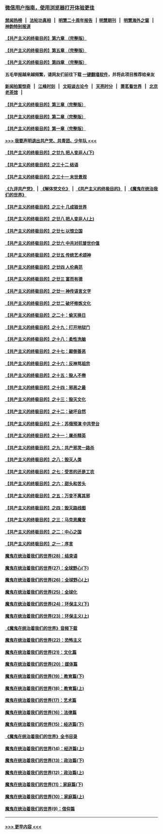 ### [微信用户指南，使用浏览器打开体验更佳](https://github.com/gfw-breaker/banned-news1/blob/master/indexes/wechat-guide.md?t=0)
#### [禁闻热榜](热点新闻.md?t=0)  &nbsp;&nbsp;|&nbsp;&nbsp; [法轮功真相](https://github.com/gfw-breaker/truth/blob/master/README.md?t=0) &nbsp;&nbsp;|&nbsp;&nbsp; [明慧二十周年报告](https://github.com/gfw-breaker/mh-reports/blob/master/README.md?t=0) &nbsp;&nbsp;|&nbsp;&nbsp;[明慧期刊](https://github.com/gfw-breaker/mh-qikan) &nbsp;&nbsp;|&nbsp;&nbsp; [明慧海外之窗](https://github.com/gfw-breaker/mh-news/blob/master/README.md?t=0) &nbsp;&nbsp;|&nbsp;&nbsp; [神韵特别报道](https://github.com/gfw-breaker/mh-news/blob/master/shenyun.md?t=0)
#### [【共产主义的终极目的】第六章 （完整版）](../pages/nsc422/n11428913.md?t=02140922) 
#### [【共产主义的终极目的】第五章 （完整版）](../pages/nsc422/n11428912.md?t=02140922) 
#### [【共产主义的终极目的】第四章 （完整版）](../pages/nsc422/n11428907.md?t=02140922) 
#### 五毛举报越来越频繁，请网友们前往下载 [一键翻墙软件](https://github.com/gfw-breaker/ssr-accounts)，并将此项目推荐给亲友
#### [新闻拍案惊奇](https://github.com/gfw-breaker/banned-news1/blob/master/pages/link4.md) &nbsp;&nbsp;|&nbsp;&nbsp; [江峰时刻](https://github.com/gfw-breaker/banned-news1/blob/master/pages/link4.md) &nbsp;&nbsp;|&nbsp;&nbsp; [文昭谈古论今](https://github.com/gfw-breaker/banned-news1/blob/master/pages/link4.md) &nbsp;&nbsp;|&nbsp;&nbsp; [天亮时分](https://github.com/gfw-breaker/banned-news1/blob/master/pages/link4.md) &nbsp;&nbsp;|&nbsp;&nbsp; [萧茗看世界](https://github.com/gfw-breaker/banned-news1/blob/master/pages/link4.md) &nbsp;&nbsp;|&nbsp;&nbsp; [北京老茶馆](https://github.com/gfw-breaker/banned-news1/blob/master/pages/link4.md) &nbsp;&nbsp;|&nbsp;&nbsp; 
#### [【共产主义的终极目的】第三章（完整版）](../pages/nsc422/n11428848.md?t=02140922) 
#### [【共产主义的终极目的】第二章（完整版）](../pages/nsc422/n11428831.md?t=02140922) 
#### [【共产主义的终极目的】第一章（完整版）](../pages/nsc422/n11417651.md?t=02140922) 
#### [>>> 我要声明退出共产党、共青团、少年队 <<<](https://github.com/begood0513/goodnews/blob/master/quit/letter.md) 
#### [【共产主义的终极目的】之廿九 把人变非人(下)](../pages/nsc422/n11344140.md?t=02140922) 
#### [【共产主义的终极目的】之三十二 结语](../pages/nsc422/n11360535.md?t=02140922) 
#### [【共产主义的终极目的】之三十一 末世景观](../pages/nsc422/n11351129.md?t=02140922) 
#### [《九评共产党》](https://github.com/begood0513/9ping.md/blob/master/README.md) &nbsp;|&nbsp; [《解体党文化》](../../../../jtdwh.md/blob/master/README.md)  &nbsp;|&nbsp; [《共产主义的终极目的》](../../../../gczydzjmd.md/blob/master/README.md) &nbsp;|&nbsp; [《魔鬼在统治我们的世界》](../../../../mgztzwmdsj.md/blob/master/README.md) 
#### [【共产主义的终极目的】之三十 几成狼世界](../pages/nsc422/n11348280.md?t=02140922) 
#### [【共产主义的终极目的】之廿八 把人变非人(上)](../pages/nsc422/n11340492.md?t=02140922) 
#### [【共产主义的终极目的】之廿七 以恨立国](../pages/nsc422/n11336944.md?t=02140922) 
#### [【共产主义的终极目的】之廿六 中共对抗普世价值](../pages/nsc422/n11324785.md?t=02140922) 
#### [【共产主义的终极目的】之廿五 传统艺术颂神](../pages/nsc422/n11296396.md?t=02140922) 
#### [【共产主义的终极目的】之廿四 人伦典范](../pages/nsc422/n11296397.md?t=02140922) 
#### [【共产主义的终极目的】之廿三 富而有德](../pages/nsc422/n11283598.md?t=02140922) 
#### [【共产主义的终极目的】之廿一 神传语言文字](../pages/nsc422/n11263265.md?t=02140922) 
#### [【共产主义的终极目的】之廿二 破坏修炼文化](../pages/nsc422/n11245728.md?t=02140922) 
#### [【共产主义的终极目的】之二十：偷天换日](../pages/nsc422/n11238846.md?t=02140922) 
#### [【共产主义的终极目的】之十九：打开地狱门](../pages/nsc422/n11206376.md?t=02140922) 
#### [【共产主义的终极目的】之十八：柔性洗脑](../pages/nsc422/n11199994.md?t=02140922) 
#### [【共产主义的终极目的】之十七：颠倒善恶](../pages/nsc422/n11179782.md?t=02140922) 
#### [【共产主义的终极目的】之十六：反神骂祖宗](../pages/nsc422/n11166798.md?t=02140922) 
#### [【共产主义的终极目的】之十五：毁人不倦](../pages/nsc422/n11166792.md?t=02140922) 
#### [【共产主义的终极目的】之十四：邪恶之最](../pages/nsc422/n11150249.md?t=02140922) 
#### [【共产主义的终极目的】之十三：毁灭文化](../pages/nsc422/n11135227.md?t=02140922) 
#### [【共产主义的终极目的】之十二：破坏自然](../pages/nsc422/n11135214.md?t=02140922) 
#### [【共产主义的终极目的】之十：苏俄预演 中共登台](../pages/nsc422/n11118424.md?t=02140922) 
#### [【共产主义的终极目的】之十一：屠杀精英](../pages/nsc422/n11118442.md?t=02140922) 
#### [【共产主义的终极目的】之九：共产邪灵一路杀](../pages/nsc422/n11114139.md?t=02140922) 
#### [【共产主义的终极目的】之八：毁灭人类](../pages/nsc422/n11108503.md?t=02140922) 
#### [【共产主义的终极目的】之七：受苦的还是工农](../pages/nsc422/n11101809.md?t=02140922) 
#### [【共产主义的终极目的】之六：甜头和苦头](../pages/nsc422/n11096971.md?t=02140922) 
#### [【共产主义的终极目的】之五：万变不离其邪](../pages/nsc422/n11091285.md?t=02140922) 
#### [【共产主义的终极目的】之四：毁灭路线图](../pages/nsc422/n11086284.md?t=02140922) 
#### [【共产主义的终极目的】之三：马克思魔变](../pages/nsc422/n11061941.md?t=02140922) 
#### [【共产主义的终极目的】之二：中心之国](../pages/nsc422/n11047728.md?t=02140922) 
#### [【共产主义的终极目的】之一：序言](../pages/nsc422/n11086077.md?t=02140922) 
#### [魔鬼在统治着我们的世界(28)：结束语](../pages/nsc422/n10936246.md?t=02140922) 
#### [魔鬼在统治着我们的世界(27)：全球野心(下)](../pages/nsc422/n10928319.md?t=02140922) 
#### [魔鬼在统治着我们的世界(26)：全球野心(上)](../pages/nsc422/n10900318.md?t=02140922) 
#### [魔鬼在统治着我们的世界(25)：全球化](../pages/nsc422/n10788205.md?t=02140922) 
#### [魔鬼在统治着我们的世界(24)：环保主义(下)](../pages/nsc422/n10695307.md?t=02140922) 
#### [魔鬼在统治着我们的世界(23)：环保主义(上)](../pages/nsc422/n10688613.md?t=02140922) 
#### [《魔鬼在统治着我们的世界》音频下载](../pages/nsc422/n10635553.md?t=02140922) 
#### [魔鬼在统治着我们的世界(22)：恐怖主义](../pages/nsc422/n10614727.md?t=02140922) 
#### [魔鬼在统治着我们的世界(21)：文化篇](../pages/nsc422/n10597706.md?t=02140922) 
#### [魔鬼在统治着我们的世界(20)：媒体篇](../pages/nsc422/n10586579.md?t=02140922) 
#### [魔鬼在统治着我们的世界(19)：教育篇(下)](../pages/nsc422/n10564808.md?t=02140922) 
#### [魔鬼在统治着我们的世界(18)：教育篇(上)](../pages/nsc422/n10526970.md?t=02140922) 
#### [魔鬼在统治着我们的世界(17)：艺术篇](../pages/nsc422/n10499093.md?t=02140922) 
#### [魔鬼在统治着我们的世界(16)：法律篇](../pages/nsc422/n10485969.md?t=02140922) 
#### [魔鬼在统治着我们的世界(15)：经济篇(下)](../pages/nsc422/n10469975.md?t=02140922) 
#### [《魔鬼在统治着我们的世界》全书目录](../pages/nsc422/n10464261.md?t=02140922) 
#### [魔鬼在统治着我们的世界(14)：经济篇(上)](../pages/nsc422/n10457370.md?t=02140922) 
#### [魔鬼在统治着我们的世界(13)：政治篇(下)](../pages/nsc422/n10448270.md?t=02140922) 
#### [魔鬼在统治着我们的世界(12)：政治篇(上)](../pages/nsc422/n10444576.md?t=02140922) 
#### [魔鬼在统治着我们的世界(11)：家庭篇(下)](../pages/nsc422/n10440961.md?t=02140922) 
#### [魔鬼在统治着我们的世界(10)：家庭篇(上)](../pages/nsc422/n10435448.md?t=02140922) 
#### [魔鬼在统治着我们的世界(9)：信仰篇](../pages/nsc422/n10432159.md?t=02140922) 

----
#### [ >>> 更早内容 <<< ](../indexes/nsc422-earlier.md)

